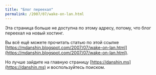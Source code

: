 ```yaml
---
title: "Блог переехал"
permalink: /2007/07/wake-on-lan.html
---
```

Эта страница больше не доступна по этому адресу, потому, что блог переехал на новый хостинг.

Вы всё ещё можете прочитать статью по этой ссылке [https://mdanshin.blogspot.com/2007/07/wake-on-lan.html](https://mdanshin.blogspot.com/2007/07/wake-on-lan.html).

Но лучше зайдите на главную страницу [https://danshin.ms](https://danshin.ms) и воспользуйтесь поиском.